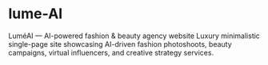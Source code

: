 # lume-AI
LuméAI — AI-powered fashion &amp; beauty agency website Luxury minimalistic single-page site showcasing AI-driven fashion photoshoots, beauty campaigns, virtual influencers, and creative strategy services.
